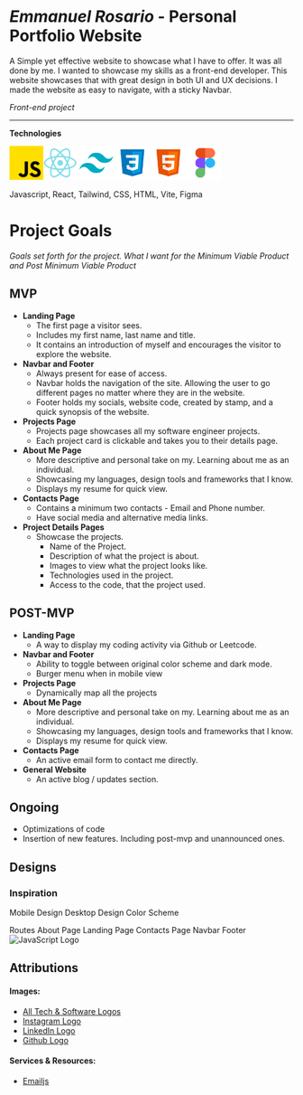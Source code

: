 # **_Emmanuel Rosario_** - Personal Portfolio Website

A Simple yet effective website to showcase what I have to offer. It was all done by me.
I wanted to showcase my skills as a front-end developer. This website showcases that with great design in both UI and UX decisions.
I made the website as easy to navigate, with a sticky Navbar.

_Front-end project_

<hr >

**Technologies**

<img src="./public/assets/Logos/js.png" alt="JavaScript Logo" width="60"/><img src="./public/assets/Logos/icons8-react-native-96.png" alt="React-Native Logo" width="60"/>
<img src="public/assets/Logos/icons8-tailwind-css-96.png" alt="Tailwind Logo" width="60"/>
<img src="./public/assets/Logos/icons8-css-logo-96.png" alt="CSS Logo" width="60"/>
<img src="./public/assets/Logos/icons8-html-logo-96.png" alt="HTML Logo" width="60"/>
<img src="./public/assets/Logos/icons8-figma-96.png" alt="Figma Logo" width="60"/>

Javascript, React, Tailwind, CSS, HTML, Vite, Figma

# Project Goals

_Goals set forth for the project. What I want for the Minimum Viable Product and Post Minimum Viable Product_

## MVP

- **Landing Page**
  - The first page a visitor sees.
  - Includes my first name, last name and title.
  - It contains an introduction of myself and encourages the visitor to explore the website.
- **Navbar and Footer**
  - Always present for ease of access.
  - Navbar holds the navigation of the site. Allowing the user to go different pages no matter where they are in the website.
  - Footer holds my socials, website code, created by stamp, and a quick synopsis of the website.
- **Projects Page**
  - Projects page showcases all my software engineer projects.
  - Each project card is clickable and takes you to their details page.
- **About Me Page**
  - More descriptive and personal take on my. Learning about me as an individual.
  - Showcasing my languages, design tools and frameworks that I know.
  - Displays my resume for quick view.
- **Contacts Page**
  - Contains a minimum two contacts - Email and Phone number.
  - Have social media and alternative media links.
- **Project Details Pages**
  - Showcase the projects.
    - Name of the Project.
    - Description of what the project is about.
    - Images to view what the project looks like.
    - Technologies used in the project.
    - Access to the code, that the project used.

## POST-MVP

- **Landing Page**
  - A way to display my coding activity via Github or Leetcode.
- **Navbar and Footer**
  - Ability to toggle between original color scheme and dark mode.
  - Burger menu when in mobile view
- **Projects Page**
  - Dynamically map all the projects
- **About Me Page**
  - More descriptive and personal take on my. Learning about me as an individual.
  - Showcasing my languages, design tools and frameworks that I know.
  - Displays my resume for quick view.
- **Contacts Page**
  - An active email form to contact me directly.
- **General Website**
  - An active blog / updates section.

## Ongoing

- Optimizations of code
- Insertion of new features. Including post-mvp and unannounced ones.

## Designs

### Inspiration

Mobile Design
Desktop Design
Color Scheme

Routes
About Page
Landing Page
Contacts Page
Navbar
Footer
<img src="" alt="JavaScript Logo" width="60"/>

## Attributions

#### Images:

- [All Tech & Software Logos](icons8.com)
- [Instagram Logo](https://about.meta.com/brand/resources/instagram/instagram-brand/)
- [LinkedIn Logo](brand.linkedin.com)
- [Github Logo](https://github.com/logos)

#### Services & Resources:

- [Emailjs](https://www.emailjs.com/)
